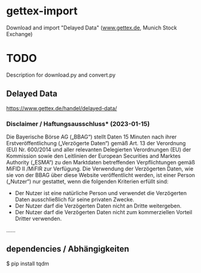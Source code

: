 # gettex-import
 Download and import "Delayed Data" (www.gettex.de, Munich Stock Exchange)

# TODO
Description for download.py and convert.py


## Delayed Data
https://www.gettex.de/handel/delayed-data/

### Disclaimer / Haftungsausschluss* (2023-01-15)

Die Bayerische Börse AG („BBAG“) stellt Daten 15 Minuten nach ihrer Erstveröffentlichung („Verzögerte Daten“) gemäß Art. 13 der Verordnung (EU) Nr. 600/2014 und aller relevanten Delegierten Verordnungen (EU) der Kommission sowie den Leitlinien der European Securities and Marktes Authority („ESMA“) zu den Marktdaten betreffenden Verpflichtungen gemäß MiFID II /MiFIR zur Verfügung. Die Verwendung der Verzögerten Daten, wie sie von der BBAG über diese Website veröffentlicht werden, ist einer Person („Nutzer“) nur gestattet, wenn die folgenden Kriterien erfüllt sind:

- Der Nutzer ist eine natürliche Person und verwendet die Verzögerten Daten ausschließlich für seine privaten Zwecke.
- Der Nutzer darf die Verzögerten Daten nicht an Dritte weitergeben.
- Der Nutzer darf die Verzögerten Daten nicht zum kommerziellen Vorteil Dritter verwenden.

......




## dependencies / Abhängigkeiten
$ pip install tqdm